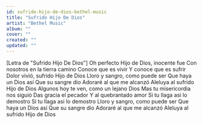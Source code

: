 ```yaml
---
id: sufrido-hijo-de-dios-bethel-music
title: "Sufrido Hijo De Dios"
artist: "Bethel Music"
album: ""
cover: ""
created: ""
updated: ""
---
```


[Letra de "Sufrido Hijo De Dios"]
Oh perfecto Hijo de Dios, inocente fue
Con nosotros en la tierra camino
Conoce que es vivir
Y conoce que es sufrir
Dolor vivió, sufrido Hijo de Dios
Lloro y sangro, como puede ser
Que haya un Dios así
Que su sangre dio
Adoraré al que me alcanzó
Aleluya al sufrido Hijo de Dios
Algunos hoy te ven, como un lejano Dios
Mas tu misericordia nos siguió
Das gracia el pecador
Y al quebrantado amor
Si tu llaga asi lo demostro
Si tu llaga asi lo demostro
Lloro y sangro, como puede ser
Que haya un Dios así
Que su sangre dio
Adoraré al que me alcanzó
Alеluya al sufrido Hijo de Dios